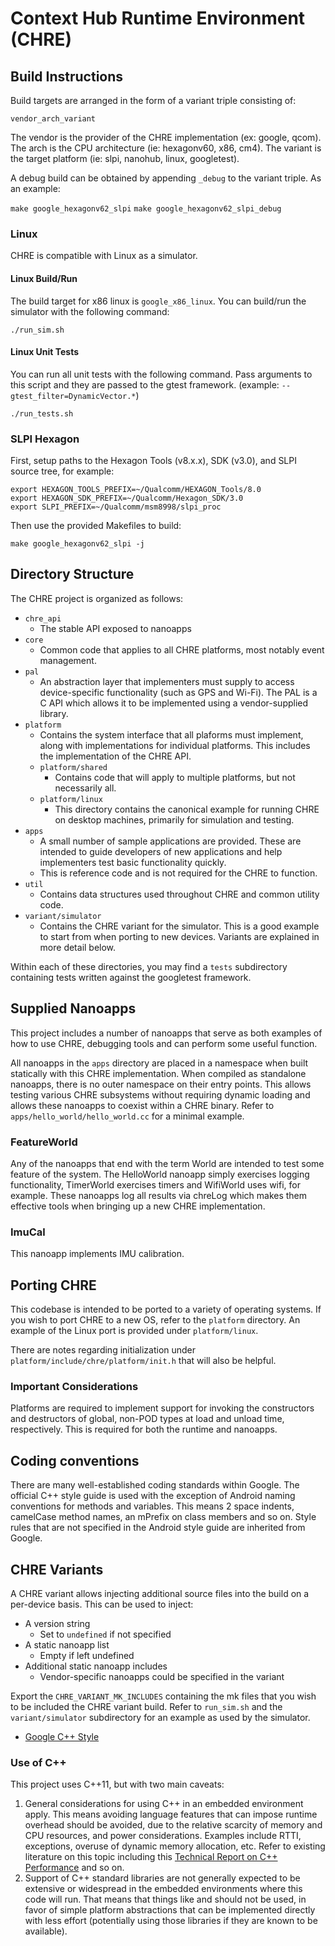 # Context Hub Runtime Environment (CHRE)

## Build Instructions

Build targets are arranged in the form of a variant triple consisting of:

``vendor_arch_variant``

The vendor is the provider of the CHRE implementation (ex: google, qcom). The
arch is the CPU architecture (ie: hexagonv60, x86, cm4). The variant is the
target platform (ie: slpi, nanohub, linux, googletest).

A debug build can be obtained by appending ``_debug`` to the variant triple. As
an example:

``make google_hexagonv62_slpi``
``make google_hexagonv62_slpi_debug``

### Linux

CHRE is compatible with Linux as a simulator.

#### Linux Build/Run

The build target for x86 linux is ``google_x86_linux``. You can build/run the
simulator with the following command:

    ./run_sim.sh

#### Linux Unit Tests

You can run all unit tests with the following command. Pass arguments to this
script and they are passed to the gtest framework. (example:
``--gtest_filter=DynamicVector.*``)

    ./run_tests.sh

### SLPI Hexagon

First, setup paths to the Hexagon Tools (v8.x.x), SDK (v3.0), and SLPI source
tree, for example:

    export HEXAGON_TOOLS_PREFIX=~/Qualcomm/HEXAGON_Tools/8.0
    export HEXAGON_SDK_PREFIX=~/Qualcomm/Hexagon_SDK/3.0
    export SLPI_PREFIX=~/Qualcomm/msm8998/slpi_proc

Then use the provided Makefiles to build:

    make google_hexagonv62_slpi -j

## Directory Structure

The CHRE project is organized as follows:

- ``chre_api``
    - The stable API exposed to nanoapps
- ``core``
    - Common code that applies to all CHRE platforms, most notably event
      management.
- ``pal``
    - An abstraction layer that implementers must supply to access
      device-specific functionality (such as GPS and Wi-Fi). The PAL is a C API
      which allows it to be implemented using a vendor-supplied library.
- ``platform``
    - Contains the system interface that all plaforms must implement, along with
      implementations for individual platforms. This includes the implementation
      of the CHRE API.
    - ``platform/shared``
        - Contains code that will apply to multiple platforms, but not
          necessarily all.
    - ``platform/linux``
        - This directory contains the canonical example for running CHRE on
          desktop machines, primarily for simulation and testing.
- ``apps``
    - A small number of sample applications are provided. These are intended to
      guide developers of new applications and help implementers test basic
      functionality quickly.
    - This is reference code and is not required for the CHRE to function.
- ``util``
    - Contains data structures used throughout CHRE and common utility code.
- ``variant/simulator``
    - Contains the CHRE variant for the simulator. This is a good example to
      start from when porting to new devices. Variants are explained in more
      detail below.

Within each of these directories, you may find a ``tests`` subdirectory
containing tests written against the googletest framework.

## Supplied Nanoapps

This project includes a number of nanoapps that serve as both examples of how to
use CHRE, debugging tools and can perform some useful function.

All nanoapps in the ``apps`` directory are placed in a namespace when built
statically with this CHRE implementation. When compiled as standalone nanoapps,
there is no outer namespace on their entry points. This allows testing various
CHRE subsystems without requiring dynamic loading and allows these nanoapps to
coexist within a CHRE binary. Refer to ``apps/hello_world/hello_world.cc`` for
a minimal example.

### FeatureWorld

Any of the nanoapps that end with the term World are intended to test some
feature of the system. The HelloWorld nanoapp simply exercises logging
functionality, TimerWorld exercises timers and WifiWorld uses wifi, for example.
These nanoapps log all results via chreLog which makes them effective tools when
bringing up a new CHRE implementation.

### ImuCal

This nanoapp implements IMU calibration.

## Porting CHRE

This codebase is intended to be ported to a variety of operating systems. If you
wish to port CHRE to a new OS, refer to the ``platform`` directory. An example of
the Linux port is provided under ``platform/linux``.

There are notes regarding initialization under
``platform/include/chre/platform/init.h`` that will also be helpful.

### Important Considerations

Platforms are required to implement support for invoking the constructors and
destructors of global, non-POD types at load and unload time, respectively. This
is required for both the runtime and nanoapps.

## Coding conventions

There are many well-established coding standards within Google. The official
C++ style guide is used with the exception of Android naming conventions for
methods and variables. This means 2 space indents, camelCase method names, an
mPrefix on class members and so on. Style rules that are not specified in the
Android style guide are inherited from Google.

## CHRE Variants

A CHRE variant allows injecting additional source files into the build on a
per-device basis. This can be used to inject:

* A version string
    * Set to ``undefined`` if not specified
* A static nanoapp list
    * Empty if left undefined
* Additional static nanoapp includes
    * Vendor-specific nanoapps could be specified in the variant

Export the ``CHRE_VARIANT_MK_INCLUDES`` containing the mk files that you wish to
be included the CHRE variant build. Refer to ``run_sim.sh`` and the
``variant/simulator`` subdirectory for an example as used by the simulator.

* [Google C++ Style][1]

[1]: https://google.github.io/styleguide/cppguide.html

### Use of C++

This project uses C++11, but with two main caveats:

 1. General considerations for using C++ in an embedded environment apply. This
    means avoiding language features that can impose runtime overhead should
    be avoided, due to the relative scarcity of memory and CPU resources, and
    power considerations. Examples include RTTI, exceptions, overuse of dynamic
    memory allocation, etc. Refer to existing literature on this topic
    including this [Technical Report on C++ Performance][2] and so on.
 2. Support of C++ standard libraries are not generally expected to be
    extensive or widespread in the embedded environments where this code will
    run. That means that things like <thread> and <mutex> should not be used,
    in favor of simple platform abstractions that can be implemented directly
    with less effort (potentially using those libraries if they are known to be
    available).

[2]: http://www.open-std.org/jtc1/sc22/wg21/docs/TR18015.pdf
